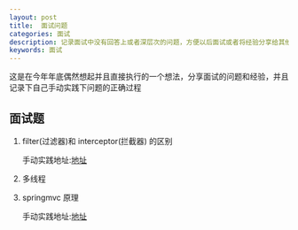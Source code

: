 ```yaml
---
layout: post
title:  面试问题
categories: 面试
description: 记录面试中没有回答上或者深层次的问题，方便以后面试或者将经验分享给其他人
keywords: 面试
---
```


 这是在今年年底偶然想起并且直接执行的一个想法，分享面试的问题和经验，并且记录下自己手动实践下问题的正确过程


## 面试题

   1. filter(过滤器)和 interceptor(拦截器) 的区别
   
      手动实践地址:[地址](https://chinakarl.github.io/2018/12/20/jdbc-mybatis/)
   2. 多线程
   
   3. springmvc 原理
   
      手动实践地址:[地址](https://chinakarl.github.io/2018/12/18/springmvc-source-analysis/)